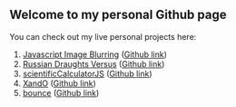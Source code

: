 ## Welcome to my personal Github page

You can check out my live personal projects here:

1. [Javascript Image Blurring](./imageBlurJS/index.html) ([Github link](https://github.com/YewoMhango/imageBlurJS))
2. [Russian Draughts Versus](./russianDraughtsVersus/index.html) ([Github link](https://github.com/YewoMhango/russianDraughtsVersus))
3. [scientificCalculatorJS](./scientificCalculatorJS/index.html) ([Github link](https://github.com/YewoMhango/scientificCalculatorJS))
4. [XandO](./XandO/index.html) ([Github link](https://github.com/YewoMhango/XandO))
5. [bounce](./bounce/index.html) ([Github link](https://github.com/YewoMhango/bounce))
